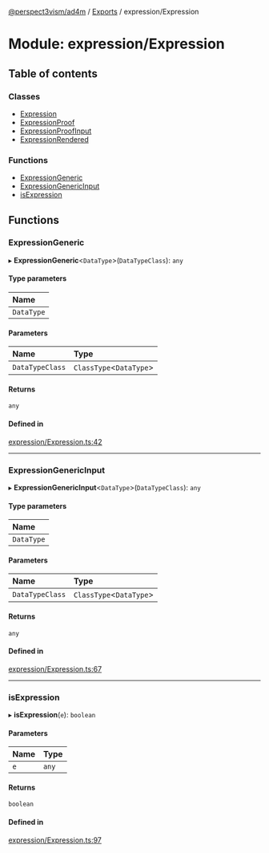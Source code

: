 [@perspect3vism/ad4m](../README.md) / [Exports](../modules.md) / expression/Expression

# Module: expression/Expression

## Table of contents

### Classes

- [Expression](../classes/expression_Expression.Expression.md)
- [ExpressionProof](../classes/expression_Expression.ExpressionProof.md)
- [ExpressionProofInput](../classes/expression_Expression.ExpressionProofInput.md)
- [ExpressionRendered](../classes/expression_Expression.ExpressionRendered.md)

### Functions

- [ExpressionGeneric](expression_Expression.md#expressiongeneric)
- [ExpressionGenericInput](expression_Expression.md#expressiongenericinput)
- [isExpression](expression_Expression.md#isexpression)

## Functions

### ExpressionGeneric

▸ **ExpressionGeneric**<`DataType`\>(`DataTypeClass`): `any`

#### Type parameters

| Name |
| :------ |
| `DataType` |

#### Parameters

| Name | Type |
| :------ | :------ |
| `DataTypeClass` | `ClassType`<`DataType`\> |

#### Returns

`any`

#### Defined in

[expression/Expression.ts:42](https://github.com/perspect3vism/ad4m/blob/cbcbd30/src/expression/Expression.ts#L42)

___

### ExpressionGenericInput

▸ **ExpressionGenericInput**<`DataType`\>(`DataTypeClass`): `any`

#### Type parameters

| Name |
| :------ |
| `DataType` |

#### Parameters

| Name | Type |
| :------ | :------ |
| `DataTypeClass` | `ClassType`<`DataType`\> |

#### Returns

`any`

#### Defined in

[expression/Expression.ts:67](https://github.com/perspect3vism/ad4m/blob/cbcbd30/src/expression/Expression.ts#L67)

___

### isExpression

▸ **isExpression**(`e`): `boolean`

#### Parameters

| Name | Type |
| :------ | :------ |
| `e` | `any` |

#### Returns

`boolean`

#### Defined in

[expression/Expression.ts:97](https://github.com/perspect3vism/ad4m/blob/cbcbd30/src/expression/Expression.ts#L97)
